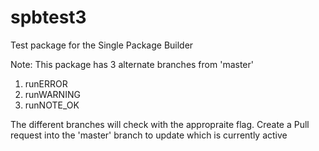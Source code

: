 # spbtest3
Test package for the Single Package Builder

Note: This package has 3 alternate branches from 'master'


1. runERROR
2. runWARNING
3. runNOTE_OK


The different branches will check with the appropraite flag. 
Create a Pull request into the 'master' branch to update which is currently active 
